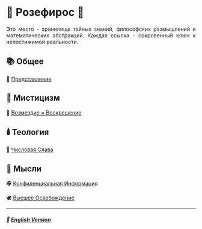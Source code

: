 # 🌹 Розефирос 🌹
<p align="justify">Это место - хранилище тайных знаний, философских размышлений и математических абстракций. Каждая ссылка - сокровенный ключ к непостижимой реальности.</p>

## 📚 Общее
🥀 [Представление](introduction-2.md)
## 🔮 Мистицизм
🧙 [Возмездие × Воскрешение](coronzon-2.md)
## 🕯️ Теология
🧮 [Числовая Слава](numericalglory-2.md)
## 💭 Мысли
🕵️ [Конфиденциальная Информация](confidential-2.md)

🕊️ [Высшее Освобождение](liberation-2.md)

***

##### 🗽 [English Version](index.md)
